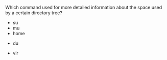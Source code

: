 Which command used for more detailed information about the space used by a certain directory tree?
* su
* mu
* home
+ du
* vir
